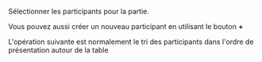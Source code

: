 Sélectionner les participants pour la partie.

Vous pouvez aussi créer un nouveau participant en utilisant le bouton **+**

L'opération suivante est normalement le tri des participants dans l'ordre de présentation autour de la table
